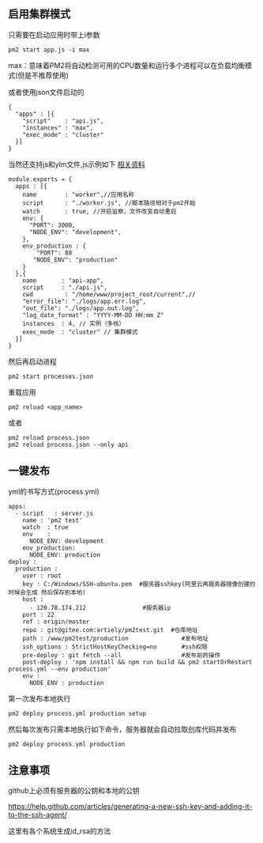 ## 启用集群模式
只需要在启动应用时带上i参数
```
pm2 start app.js -i max
```
max：意味着PM2将自动检测可用的CPU数量和运行多个进程可以在负载均衡模式(但是不推荐使用)

或者使用json文件启动的
```
{
  "apps" : [{
    "script"    : "api.js",
    "instances" : "max",
    "exec_mode" : "cluster"
  }]
}
```
当然还支持js和ylm文件,js示例如下
[相关资料](http://pm2.keymetrics.io/docs/usage/application-declaration/)
```
module.exports = {
  apps : [{
    name        : "worker",//应用名称
    script      : "./worker.js", //脚本路径相对于pm2开始
    watch       : true, //开启监察，文件改变自动重启
    env: {
      "PORT": 3000,
      "NODE_ENV": "development",
    },
    env_production : {
        "PORT": 80
       "NODE_ENV": "production"
    }
  },{
    name       : "api-app",
    script     : "./api.js",
    cwd         : "/home/www/project_root/current",// 
    "error_file": "./logs/app.err.log",
    "out_file": "./logs/app.out.log", 
    "log_date_format" : "YYYY-MM-DD HH:mm Z"
    instances  : 4, // 实例（多核）
    exec_mode  : "cluster" // 集群模式
  }]
}
```

然后再启动进程
```
pm2 start processes.json
```
重载应用
```
pm2 reload <app_name>
```
或者
```
pm2 reload process.json
pm2 reload process.json --only api
```

## 一键发布
yml的书写方式(process.yml)
```
apps:
  - script   : server.js
    name : 'pm2 test'
    watch  : true
    env    :
      NODE_ENV: development
    env_production:
      NODE_ENV: production
deploy :
  production :
    user : root
    key : C:/Windows/SSH-ubuntu.pem  #服务器sshkey(阿里云再服务器镜像创建的时候会生成 然后保存到本地)
    host : 
      - 120.78.174.212                #服务器ip
    port : 22
    ref : origin/master
    repo : git@gitee.com:artiely/pm2test.git  #仓库地址
    path : /www/pm2test/production               #发布地址
    ssh_options : StrictHostKeyChecking=no       #ssh权限
    pre-deploy : git fetch --all                 #发布前的操作
    post-deploy : 'npm install && npm run build && pm2 startOrRestart process.yml --env production'
    env : 
      NODE_ENV : production
```
第一次发布本地执行
```
pm2 deploy process.yml production setup
```
然后每次发布只需本地执行如下命令，服务器就会自动拉取创库代码并发布
```
pm2 deploy process.yml production
```

## 注意事项
github上必须有服务器的公钥和本地的公钥

https://help.github.com/articles/generating-a-new-ssh-key-and-adding-it-to-the-ssh-agent/

这里有各个系统生成id_rsa的方法